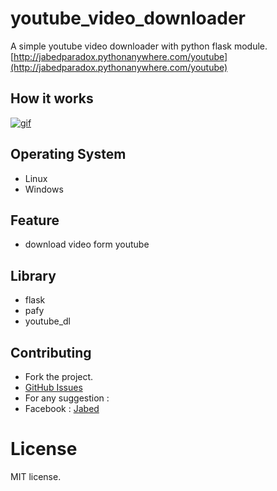 # youtube_video_downloader
A simple youtube video downloader with python flask module.
[http://jabedparadox.pythonanywhere.com/youtube](http://jabedparadox.pythonanywhere.com/youtube)

## How it works
[![gif](https://github.com/jabedparadox/youtube_video_downloader/blob/main/Screencast%20from%2030-7-21%2005_09_29%20%E0%A6%85%E0%A6%AA%E0%A6%B0%E0%A6%BE%E0%A6%B9%E0%A7%8D%E0%A6%A3%20%2B06.gif)](https://drive.google.com/file/d/1lpFRhj6of5EREyCuYhKhy6AdgUsyICwK/view?usp=sharing)


## Operating System  

* Linux
* Windows


## Feature  

* download video form youtube
  


## Library   

* flask
* pafy
* youtube_dl


## Contributing

* Fork the project.
* [GitHub Issues](https://github.com/jabedparadox/youtube_video_downloader)
* For any suggestion :
* Facebook : [Jabed](https://www.facebook.com/paradox.jabed)


# License

MIT license.

